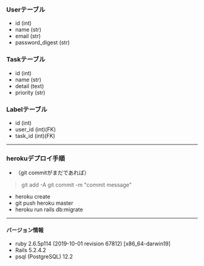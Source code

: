 ### Userテーブル
  - id (int)  
  - name (str)  
  - email (str)  
  - password_digest (str)

### Taskテーブル
  - id (int)  
  - name (str)  
  - detail (text)
  - priority (str)

### Labelテーブル
  - id (int)  
  - user_id (int)(FK)  
  - task_id (int)(FK)
---------------------------

### herokuデプロイ手順
  - （git commitがまだであれば）
  > git add -A
  > git commit -m "commit message"

  - heroku create
  - git push heroku master
  - heroku run rails db:migrate
----------------------------

#### バージョン情報
  - ruby 2.6.5p114 (2019-10-01 revision 67812) [x86_64-darwin19]
  - Rails 5.2.4.2
  - psql (PostgreSQL) 12.2
